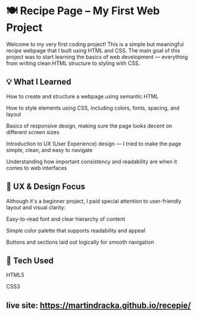# 🍽️ Recipe Page – My First Web Project
Welcome to my very first coding project! This is a simple but meaningful recipe webpage that I built using HTML and CSS. The main goal of this project was to start learning the basics of web development — everything from writing clean HTML structure to styling with CSS.

## 💡 What I Learned
How to create and structure a webpage using semantic HTML

How to style elements using CSS, including colors, fonts, spacing, and layout

Basics of responsive design, making sure the page looks decent on different screen sizes

Introduction to UX (User Experience) design — I tried to make the page simple, clean, and easy to navigate

Understanding how important consistency and readability are when it comes to web interfaces

## 🎨 UX & Design Focus
Although it's a beginner project, I paid special attention to user-friendly layout and visual clarity:

Easy-to-read font and clear hierarchy of content

Simple color palette that supports readability and appeal

Buttons and sections laid out logically for smooth navigation

## 🔧 Tech Used
HTML5

CSS3

## live site: https://martindracka.github.io/recepie/
